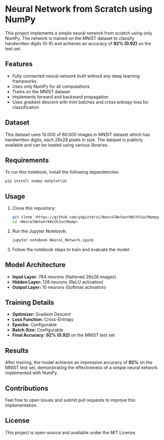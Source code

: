 # Neural Network from Scratch using NumPy

This project implements a simple neural network from scratch using only NumPy. The network is trained on the MNIST dataset to classify handwritten digits (0-9) and achieves an accuracy of **92% (0.92)** on the test set.

## Features
- Fully connected neural network built without any deep learning frameworks
- Uses only NumPy for all computations
- Trains on the MNIST dataset
- Implements forward and backward propagation
- Uses gradient descent with mini batches and cross entropy loss for classification

## Dataset
This dataset uses 10.000 of 60.000 images in MNSIT dataset which has handwritten digits, each 28x28 pixels in size. The dataset is publicly available and can be loaded using various libraries.
## Requirements
To run this notebook, install the following dependencies:

```bash
pip install numpy matplotlib
```

## Usage
1. Clone this repository:
   ```bash
   git clone <https://github.com/yagizterzi/NeuralNetworkWithJustNumpy>
   cd <NeuralNetworkWithJustNump>
   ```
2. Run the Jupyter Notebook:
   ```bash
   jupyter notebook Neural_Network.ipynb
   ```
3. Follow the notebook steps to train and evaluate the model.

## Model Architecture
- **Input Layer:** 784 neurons (flattened 28x28 images)
- **Hidden Layer:** 128 neurons (ReLU activation)
- **Output Layer:** 10 neurons (Softmax activation)

## Training Details
- **Optimizer:** Gradient Descent
- **Loss Function:** Cross-Entropy
- **Epochs:** Configurable
- **Batch Size:** Configurable
- **Final Accuracy:** **92% (0.92)** on the MNIST test set

## Results
After training, the model achieves an impressive accuracy of **92%** on the MNIST test set, demonstrating the effectiveness of a simple neural network implemented with NumPy.

## Contributions
Feel free to open issues and submit pull requests to improve this implementation.

## License
This project is open-source and available under the MIT License.



